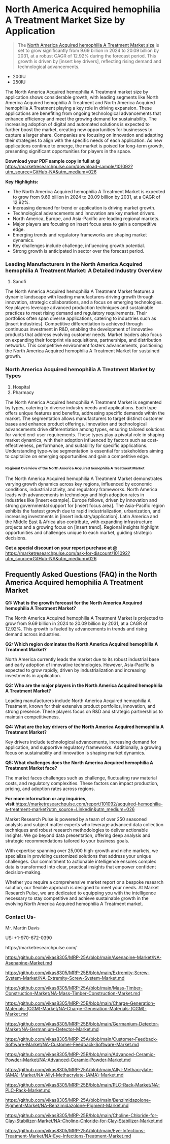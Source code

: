 <h1>North America Acquired hemophilia A Treatment Market&nbsp;Size by Application</h1><blockquote><p>The <a href="https://marketresearchpulse.com/download-sample/101092?utm_source=GitHub-NA&amp;utm_medium=026">North America Acquired hemophilia A Treatment Market size</a> is set to grow significantly from 9.69 billion in 2024 to 20.09 billion by 2031, at a robust CAGR of 12.92% during the forecast period. This growth is driven by [insert key drivers], reflecting rising demand and technological advancements.</p></blockquote><ul><li>200IU<li> 250IU</li></ul><p>The North America Acquired hemophilia A Treatment market size by application shows considerable growth, with leading segments like North America Acquired hemophilia A Treatment and North America Acquired hemophilia A Treatment playing a key role in driving expansion. These applications are benefiting from ongoing technological advancements that enhance efficiency and meet the growing demand for sustainability. The increasing adoption of digital and automated solutions is expected to further boost the market, creating new opportunities for businesses to capture a larger share. Companies are focusing on innovation and adapting their strategies to align with the specific needs of each application. As new applications continue to emerge, the market is poised for long-term growth, presenting significant opportunities for players in the space.</p><p><strong>Download your PDF sample copy in full at @ </strong><a href="https://marketresearchpulse.com/download-sample/101092?utm_source=GitHub-NA&amp;utm_medium=026">https://marketresearchpulse.com/download-sample/101092?utm_source=GitHub-NA&amp;utm_medium=026</a></p><p><strong>Key Highlights: </strong></p><ul><li>The North America Acquired hemophilia A Treatment Market is expected to grow from 9.69 billion in 2024 to 20.09 billion by 2031, at a CAGR of 12.92%.</li><li>Increasing demand for trend or application is driving market growth.</li><li>Technological advancements and innovation are key market drivers.</li><li>North America, Europe, and Asia-Pacific are leading regional markets.</li><li>Major players are focusing on insert focus area to gain a competitive edge.</li><li>Emerging trends and regulatory frameworks are shaping market dynamics.</li><li>Key challenges include challenge, influencing growth potential.</li><li>Strong growth is anticipated in sector over the forecast period.</li></ul><h3>Leading Manufacturers in the North America Acquired hemophilia A Treatment Market: A Detailed Industry Overview</h3><ol><li>Sanofi</li></ol><div class="flex max-w-full flex-col flex-grow"><div class="min-h-8 text-message flex w-full flex-col items-end gap-2 whitespace-normal break-words [.text-message+&amp;]:mt-5" dir="auto" data-message-author-role="assistant" data-message-id="fd8432e4-4910-450d-b182-61b7bfb0a01f" data-message-model-slug="gpt-4o"><div class="flex w-full flex-col gap-1 empty:hidden first:pt-[3px]"><div class="markdown prose w-full break-words dark:prose-invert light"><p>The North America Acquired hemophilia A Treatment Market features a dynamic landscape with leading manufacturers driving growth through innovation, strategic collaborations, and a focus on emerging technologies. Key players leverage advanced production techniques and sustainable practices to meet rising demand and regulatory requirements. Their portfolios often span diverse applications, catering to industries such as [insert industries]. Competitive differentiation is achieved through continuous investment in R&amp;D, enabling the development of innovative products that address evolving customer needs. Market leaders also focus on expanding their footprint via acquisitions, partnerships, and distribution networks. This competitive environment fosters advancements, positioning the North America Acquired hemophilia A Treatment Market for sustained growth.</p></div></div></div></div><h3>North America Acquired hemophilia A Treatment Market by Types</h3><ol><li>Hospital<li> Pharmacy</li></ol><div class="flex max-w-full flex-col flex-grow"><div class="min-h-8 text-message flex w-full flex-col items-end gap-2 whitespace-normal break-words [.text-message+&amp;]:mt-5" dir="auto" data-message-author-role="assistant" data-message-id="084470be-0bb7-4664-bddf-5156b4f41249" data-message-model-slug="gpt-4o-mini"><div class="flex w-full flex-col gap-1 empty:hidden first:pt-[3px]"><div class="markdown prose w-full break-words dark:prose-invert light"><p>The North America Acquired hemophilia A Treatment Market is segmented by types, catering to diverse industry needs and applications. Each type offers unique features and benefits, addressing specific demands within the market. The segmentation allows manufacturers to target distinct customer bases and enhance product offerings. Innovation and technological advancements drive differentiation among types, ensuring tailored solutions for varied end-user requirements. These types play a pivotal role in shaping market dynamics, with their adoption influenced by factors such as cost-effectiveness, performance, and suitability for specific applications. Understanding type-wise segmentation is essential for stakeholders aiming to capitalize on emerging opportunities and gain a competitive edge.</p></div></div></div></div><h3><span style="font-size: 11px;">Regional Overview of the North America Acquired hemophilia A Treatment Market</span></h3><div class="flex max-w-full flex-col flex-grow"><div class="min-h-8 text-message flex w-full flex-col items-end gap-2 whitespace-normal break-words [.text-message+&amp;]:mt-5" dir="auto" data-message-author-role="assistant" data-message-id="e9038762-ce64-4e30-91c9-9bd413514231" data-message-model-slug="gpt-4o-mini"><div class="flex w-full flex-col gap-1 empty:hidden first:pt-[3px]"><div class="markdown prose w-full break-words dark:prose-invert light"><p>The North America Acquired hemophilia A Treatment Market demonstrates varying growth dynamics across key regions, influenced by economic conditions, industrial activity, and regulatory frameworks. North America leads with advancements in technology and high adoption rates in industries like [insert example]. Europe follows, driven by innovation and strong governmental support for [insert focus area]. The Asia-Pacific region exhibits the fastest growth due to rapid industrialization, urbanization, and increasing investments in [insert industry/application]. Latin America and the Middle East &amp; Africa also contribute, with expanding infrastructure projects and a growing focus on [insert trend]. Regional insights highlight opportunities and challenges unique to each market, guiding strategic decisions.</p></div></div></div></div><p><strong>Get a special discount on your report purchase at @ </strong><a href="https://marketresearchpulse.com/ask-for-discount/101092?utm_source=GitHub-NA&amp;utm_medium=026">https://marketresearchpulse.com/ask-for-discount/101092?utm_source=GitHub-NA&amp;utm_medium=026</a></p><h2>Frequently Asked Questions (FAQ) in the North America Acquired hemophilia A Treatment Market</h2><p><strong>Q1: What is the growth forecast for the North America Acquired hemophilia A Treatment Market?</strong></p><p>The North America Acquired hemophilia A Treatment Market is projected to grow from 9.69 billion in 2024 to 20.09 billion by 2031, at a CAGR of 12.92%. This growth is fueled by advancements in trends and rising demand across industries.</p><p><strong>Q2: Which region dominates the North America Acquired hemophilia A Treatment Market?</strong></p><p>North America currently leads the market due to its robust industrial base and early adoption of innovative technologies. However, Asia-Pacific is expected to grow rapidly, driven by industrialization and increasing investments in application.</p><p><strong>Q3: Who are the major players in the North America Acquired hemophilia A Treatment Market?</strong></p><p>Leading manufacturers include North America Acquired hemophilia A Treatment, known for their extensive product portfolios, innovation, and strong presence. These players focus on R&amp;D and strategic partnerships to maintain competitiveness.</p><p><strong>Q4: What are the key drivers of the North America Acquired hemophilia A Treatment Market?</strong></p><p>Key drivers include technological advancements, increasing demand for application, and supportive regulatory frameworks. Additionally, a growing focus on sustainability and innovation is shaping market dynamics.</p><p><strong>Q5: What challenges does the North America Acquired hemophilia A Treatment Market face?</strong></p><p>The market faces challenges such as challenge, fluctuating raw material costs, and regulatory complexities. These factors can impact production, pricing, and adoption rates across regions.</p><p><strong>For more information or any inquiries, visit&nbsp;</strong><a href="https://marketresearchpulse.com/report/101092/acquired-hemophilia-a-treatment-market?utm_source=Linkedin&utm_medium=026">https://marketresearchpulse.com/report/101092/acquired-hemophilia-a-treatment-market?utm_source=Linkedin&utm_medium=026</a></p><p>Market Research Pulse is powered by a team of over 250 seasoned analysts and subject matter experts who leverage advanced data collection techniques and robust research methodologies to deliver actionable insights. We go beyond data presentation, offering deep analysis and strategic recommendations tailored to your business goals.</p><p>With expertise spanning over 25,000 high-growth and niche markets, we specialize in providing customized solutions that address your unique challenges. Our commitment to actionable intelligence ensures complex data is transformed into clear, practical insights that empower confident decision-making.</p><p>Whether you require a comprehensive market report or a bespoke research solution, our flexible approach is designed to meet your needs. At Market Research Pulse, we are dedicated to equipping you with the intelligence necessary to stay competitive and achieve sustainable growth in the evolving North America Acquired hemophilia A Treatment market.</p><h3><strong>Contact Us-</strong></h3><p>Mr. Martin Davis</p><p>US: +1-970-672-0390</p><p>https://marketresearchpulse.com/</p><p><a href="https://github.com/vikas8305/MRP-25A/blob/main/Asenapine-Market/NA-Asenapine-Market.md">https://github.com/vikas8305/MRP-25A/blob/main/Asenapine-Market/NA-Asenapine-Market.md</a></p><p><a href="https://github.com/vikas8305/MRP-25B/blob/main/Extremity-Screw-System-Market/NA-Extremity-Screw-System-Market.md">https://github.com/vikas8305/MRP-25B/blob/main/Extremity-Screw-System-Market/NA-Extremity-Screw-System-Market.md</a></p><p><a href="https://github.com/vikas8305/MRP-25A/blob/main/Mass-Timber-Construction-Market/NA-Mass-Timber-Construction-Market.md">https://github.com/vikas8305/MRP-25A/blob/main/Mass-Timber-Construction-Market/NA-Mass-Timber-Construction-Market.md</a></p><p><a href="https://github.com/vikas8305/MRP-25B/blob/main/Charge-Generation-Materials-(CGM)-Market/NA-Charge-Generation-Materials-(CGM)-Market.md">https://github.com/vikas8305/MRP-25B/blob/main/Charge-Generation-Materials-(CGM)-Market/NA-Charge-Generation-Materials-(CGM)-Market.md</a></p><p><a href="https://github.com/vikas8305/MRP-25B/blob/main/Germanium-Detector-Market/NA-Germanium-Detector-Market.md">https://github.com/vikas8305/MRP-25B/blob/main/Germanium-Detector-Market/NA-Germanium-Detector-Market.md</a></p><p><a href="https://github.com/vikas8305/MRP-25A/blob/main/Customer-Feedback-Software-Market/NA-Customer-Feedback-Software-Market.md">https://github.com/vikas8305/MRP-25A/blob/main/Customer-Feedback-Software-Market/NA-Customer-Feedback-Software-Market.md</a></p><p><a href="https://github.com/vikas8305/MRP-25B/blob/main/Advanced-Ceramic-Powder-Market/NA-Advanced-Ceramic-Powder-Market.md">https://github.com/vikas8305/MRP-25B/blob/main/Advanced-Ceramic-Powder-Market/NA-Advanced-Ceramic-Powder-Market.md</a></p><p><a href="https://github.com/vikas8305/MRP-25A/blob/main/Allyl-Methacrylate-(AMA)-Market/NA-Allyl-Methacrylate-(AMA)-Market.md">https://github.com/vikas8305/MRP-25A/blob/main/Allyl-Methacrylate-(AMA)-Market/NA-Allyl-Methacrylate-(AMA)-Market.md</a></p><p><a href="https://github.com/vikas8305/MRP-25B/blob/main/PLC-Rack-Market/NA-PLC-Rack-Market.md">https://github.com/vikas8305/MRP-25B/blob/main/PLC-Rack-Market/NA-PLC-Rack-Market.md</a></p><p><a href="https://github.com/vikas8305/MRP-25A/blob/main/Benzimidazolone-Pigment-Market/NA-Benzimidazolone-Pigment-Market.md">https://github.com/vikas8305/MRP-25A/blob/main/Benzimidazolone-Pigment-Market/NA-Benzimidazolone-Pigment-Market.md</a></p><p><a href="https://github.com/vikas8305/MRP-25B/blob/main/Choline-Chloride-for-Clay-Stabilizer-Market/NA-Choline-Chloride-for-Clay-Stabilizer-Market.md">https://github.com/vikas8305/MRP-25B/blob/main/Choline-Chloride-for-Clay-Stabilizer-Market/NA-Choline-Chloride-for-Clay-Stabilizer-Market.md</a></p><p><a href="https://github.com/vikas8305/MRP-25A/blob/main/Eye-Infections-Treatment-Market/NA-Eye-Infections-Treatment-Market.md">https://github.com/vikas8305/MRP-25A/blob/main/Eye-Infections-Treatment-Market/NA-Eye-Infections-Treatment-Market.md</a></p>
